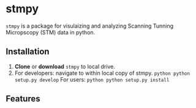 # stmpy
`stmpy` is a package for visulaizing and analyzing Scanning Tunning Micropscopy (STM) data in python. 

## Installation
1. **Clone** or **download** `stmpy` to local drive.
2. For developers: navigate to within local copy of stmpy. 
```python python setup.py develop```
For users:
```python python setup.py install```

## Features

